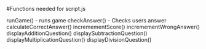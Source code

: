 #Functions needed for script.js

runGame() - runs game
checkAnswer() - Checks users answer
calculateCorrectAnswer()
incremementScore()
incremementWrongAnswer()
displayAdditionQuestion()
displaySubtractionQuestion()
displayMultiplicationQuestion()
displayDivisionQuestion()